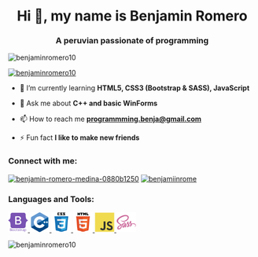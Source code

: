 <h1 align="center">Hi 👋, my name is Benjamin Romero</h1>
<h3 align="center">A peruvian passionate of programming</h3>

<p align="left"> <img src="https://komarev.com/ghpvc/?username=benjaminromero10&label=Profile%20views&color=000000&style=flat" alt="benjaminromero10" /> </p>

<p align="left"> <a href="https://github.com/ryo-ma/github-profile-trophy"><img src="https://github-profile-trophy.vercel.app/?username=benjaminromero10" alt="benjaminromero10" /></a> </p>

- 🌱 I’m currently learning **HTML5, CSS3 (Bootstrap & SASS), JavaScript**

- 💬 Ask me about **C++ and basic WinForms**

- 📫 How to reach me **programmming.benja@gmail.com**

- ⚡ Fun fact **I like to make new friends**
<h3 align="left">Connect with me:</h3>
<p align="left">
<a href="https://linkedin.com/in/benjamin-romero-medina-0880b1250" target="blank"><img align="center" src="https://raw.githubusercontent.com/rahuldkjain/github-profile-readme-generator/master/src/images/icons/Social/linked-in-alt.svg" alt="benjamin-romero-medina-0880b1250" height="30" width="40" /></a>
<a href="https://instagram.com/benjamiinrome" target="blank"><img align="center" src="https://raw.githubusercontent.com/rahuldkjain/github-profile-readme-generator/master/src/images/icons/Social/instagram.svg" alt="benjamiinrome" height="30" width="40" /></a>
</p>

<h3 align="left">Languages and Tools:</h3>
<p align="left"> <a href="https://getbootstrap.com" target="_blank" rel="noreferrer"> <img src="https://raw.githubusercontent.com/devicons/devicon/master/icons/bootstrap/bootstrap-plain-wordmark.svg" alt="bootstrap" width="40" height="40"/> </a> <a href="https://www.w3schools.com/cpp/" target="_blank" rel="noreferrer"> <img src="https://raw.githubusercontent.com/devicons/devicon/master/icons/cplusplus/cplusplus-original.svg" alt="cplusplus" width="40" height="40"/> </a> <a href="https://www.w3schools.com/css/" target="_blank" rel="noreferrer"> <img src="https://raw.githubusercontent.com/devicons/devicon/master/icons/css3/css3-original-wordmark.svg" alt="css3" width="40" height="40"/> </a> <a href="https://www.w3.org/html/" target="_blank" rel="noreferrer"> <img src="https://raw.githubusercontent.com/devicons/devicon/master/icons/html5/html5-original-wordmark.svg" alt="html5" width="40" height="40"/> </a> <a href="https://developer.mozilla.org/en-US/docs/Web/JavaScript" target="_blank" rel="noreferrer"> <img src="https://raw.githubusercontent.com/devicons/devicon/master/icons/javascript/javascript-original.svg" alt="javascript" width="40" height="40"/> </a> <a href="https://sass-lang.com" target="_blank" rel="noreferrer"> <img src="https://raw.githubusercontent.com/devicons/devicon/master/icons/sass/sass-original.svg" alt="sass" width="40" height="40"/> </a> </p>
<p><img align="left" src="https://github-readme-stats.vercel.app/api/top-langs?username=benjaminromero10&show_icons=true&theme=dark&hide_border=true&locale=en&layout=compact" alt="benjaminromero10" /></p>
